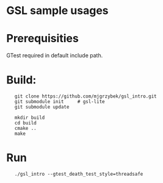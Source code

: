 # GSL sample usages

# Prerequisities
GTest required in default include path.

# Build:
```
   git clone https://github.com/mjgrzybek/gsl_intro.git
   git submodule init     # gsl-lite
   git submodule update
   
   mkdir build
   cd build
   cmake ..
   make
```

# Run
```
   ./gsl_intro --gtest_death_test_style=threadsafe
```
